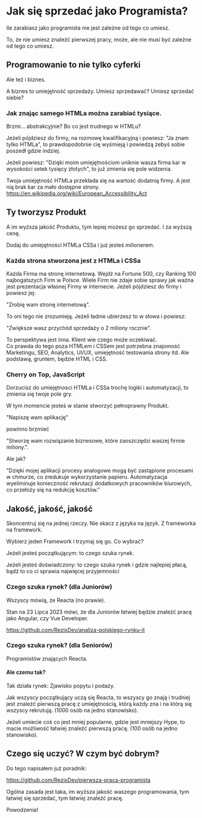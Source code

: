 # Jak się sprzedać jako Programista?

Ile zarabiasz jako programista nie jest zależne od tego co umiesz.

To, że nie umiesz znaleźć pierwszej pracy, może, ale nie musi być zależne od tego co umiesz.

## Programowanie to nie tylko cyferki

Ale też i biznes. 

A biznes to umiejętność sprzedaży. Umiesz sprzedawać? Umiesz sprzedać siebie?

### Jak znając samego HTMLa można zarabiać tysiące. 

Brzmi... abstrakcyjnie? Bo co jest trudnego w HTMLu? 

Jeżeli pójdziesz do firmy, na rozmowę kwalifikacyjną i powiesz: "Ja znam tylko HTMLa", to prawdopodobnie cię wyśmieją i powiedzą żebyś sobie poszedł gdzie indziej.

Jeżeli powiesz: "Dzięki moim umiejętnościom uniknie wasza firma kar w wysokości setek tysięcy złotych", to już zmienia się pole widzenia.

Twoja umiejętność HTMLa przekłada się na wartość dodatnią firmy. A jest nią brak kar za mało dostępne strony. 
https://en.wikipedia.org/wiki/European_Accessibility_Act

## Ty tworzysz Produkt

A im wyższa jakość Produktu, tym lepiej możesz go sprzedać. I za wyższą cenę.

Dodaj do umiejętności HTMLa CSSa i już jesteś milionerem. 

### Każda strona stworzona jest z HTMLa i CSSa

Każda Firma ma stronę internetową. Wejdź na Fortune 500, czy Ranking 100 najbogatszych Firm w Polsce. 
Wiele Firm nie zdaje sobie sprawy jak ważna jest prezentacja własnej Firmy w internecie. 
Jeżeli pójdziesz do firmy i powiesz jej: 

"Zrobię wam stronę internetową". 

To oni tego nie zrozumieją. 
Jeżeli ładnie ubierzesz to w słowa i powiesz: 

"Zwiększe wasz przychód sprzedaży o 2 miliony rocznie". 

To perspektywa jest inna. Klient wie czego może oczekiwać.   
Co prawda do tego poza HTMLem i CSSem jest potrzebna znajomość Marketingu, SEO, Analytics, UI/UX, umiejętność testowania strony itd.
Ale podstawą, gruntem, będzie HTML i CSS. 

### Cherry on Top, JavaScript

Dorzucisz do umiejętnosci HTMLa i CSSa trochę logiki i automatyzacji, to zmienia się twoje pole gry. 

W tym momencie jesteś w stanie stworzyć pełnoprawny Produkt. 

"Napiszę wam aplikację" 

powinno brzmieć 

"Stworzę wam rozwiązanie biznesowe, które zaoszczędzi waszej firmie miliony.". 

Ale jak?

"Dzięki mojej aplikacji procesy analogowe mogą być zastąpione procesami w chmurze, co zredukuje wykorzystanie papieru. Automatyzacja wyeliminuje konieczność rekrutacji dodatkowych pracowników biurowych, co przełoży się na redukcję kosztów."

## Jakość, jakość, jakość

Skoncentruj się na jednej rzeczy. Nie skacz z języka na język. Z frameworka na framework. 

Wybierz jeden Framework i trzymaj się go. Co wybrać? 

Jeżeli jesteś początkującym: to czego szuka rynek. 

Jeżeli jesteś doświadczony: to czego szuka rynek i gdzie najlepiej płacą, bądź to co ci sprawia najwięcej przyjemności

### Czego szuka rynek? (dla Juniorów)

Wszyscy mówią, że Reacta (no prawie). 

Stan na 23 Lipca 2023 mówi, że dla Juniorów łatwiej będzie znaleźć pracę jako Angular, czy Vue Developer.

https://github.com/RezixDev/analiza-polskiego-rynku-it

### Czego szuka rynek? (dla Seniorów)

Programistów znających Reacta.

#### Ale czemu tak?

Tak działa rynek: Zjawisko popytu i podaży. 

Jak wszyscy początkujący uczą się Reacta, to wszyscy go znają i trudniej jest znaleźć pierwszą pracę z umiejętnością, którą każdy zna i na którą się wszyscy rekrutują. (1000 osób na jedno stanowisko). 

Jeżeli umiecie coś co jest mniej popularne, gdzie jest mniejszy Hype, to macie możliwość łatwiej znaleźć pierwszą pracę. (100 osób na jedno stanowisko).

## Czego się uczyć? W czym być dobrym?

Do tego napisałem już poradnik:

https://github.com/RezixDev/pierwsza-praca-programista

Ogólna zasada jest taka, im wyższa jakość waszego programowania, tym łatwiej się sprzedać, tym łatwiej znaleźć pracę. 

Powodzenia!
